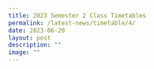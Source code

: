 ```yaml
---
title: 2023 Semester 2 Class Timetables
permalink: /latest-news/timetable/4/
date: 2023-06-20
layout: post
description: ""
image: ""
---
```

